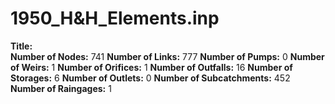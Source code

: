 # 1950_H&H_Elements.inp
**Title:**  
**Number of Nodes:** 741
**Number of Links:** 777
**Number of Pumps:** 0
**Number of Weirs:** 1
**Number of Orifices:** 1
**Number of Outfalls:** 16
**Number of Storages:** 6
**Number of Outlets:** 0
**Number of Subcatchments:** 452
**Number of Raingages:** 1
